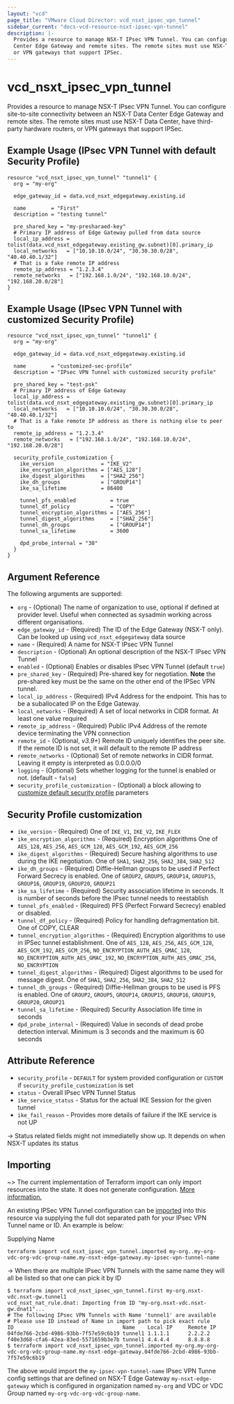 ```yaml
---
layout: "vcd"
page_title: "VMware Cloud Director: vcd_nsxt_ipsec_vpn_tunnel"
sidebar_current: "docs-vcd-resource-nsxt-ipsec-vpn-tunnel"
description: |-
  Provides a resource to manage NSX-T IPsec VPN Tunnel. You can configure site-to-site connectivity between an NSX-T Data
  Center Edge Gateway and remote sites. The remote sites must use NSX-T Data Center, have third-party hardware routers, 
  or VPN gateways that support IPSec.
---
```


# vcd\_nsxt\_ipsec\_vpn\_tunnel

Provides a resource to manage NSX-T IPsec VPN Tunnel. You can configure site-to-site connectivity between an NSX-T Data
Center Edge Gateway and remote sites. The remote sites must use NSX-T Data Center, have third-party hardware routers,
or VPN gateways that support IPSec.

## Example Usage (IPsec VPN Tunnel with default Security Profile)

```hcl
resource "vcd_nsxt_ipsec_vpn_tunnel" "tunnel1" {
  org = "my-org"

  edge_gateway_id = data.vcd_nsxt_edgegateway.existing.id

  name        = "First"
  description = "testing tunnel"

  pre_shared_key = "my-presharaed-key"
  # Primary IP address of Edge Gateway pulled from data source
  local_ip_address = tolist(data.vcd_nsxt_edgegateway.existing_gw.subnet)[0].primary_ip
  local_networks   = ["10.10.10.0/24", "30.30.30.0/28", "40.40.40.1/32"]
  # That is a fake remote IP address
  remote_ip_address = "1.2.3.4"
  remote_networks   = ["192.168.1.0/24", "192.168.10.0/24", "192.168.20.0/28"]
}
```

## Example Usage (IPsec VPN Tunnel with customized Security Profile)

```hcl
resource "vcd_nsxt_ipsec_vpn_tunnel" "tunnel1" {
  org = "my-org"

  edge_gateway_id = data.vcd_nsxt_edgegateway.existing.id

  name        = "customized-sec-profile"
  description = "IPsec VPN Tunnel with customized security profile"

  pre_shared_key = "test-psk"
  # Primary IP address of Edge Gateway
  local_ip_address = tolist(data.vcd_nsxt_edgegateway.existing_gw.subnet)[0].primary_ip
  local_networks   = ["10.10.10.0/24", "30.30.30.0/28", "40.40.40.1/32"]
  # That is a fake remote IP address as there is nothing else to peer to
  remote_ip_address = "1.2.3.4"
  remote_networks   = ["192.168.1.0/24", "192.168.10.0/24", "192.168.20.0/28"]

  security_profile_customization {
    ike_version               = "IKE_V2"
    ike_encryption_algorithms = ["AES_128"]
    ike_digest_algorithms     = ["SHA2_256"]
    ike_dh_groups             = ["GROUP14"]
    ike_sa_lifetime           = 86400

    tunnel_pfs_enabled           = true
    tunnel_df_policy             = "COPY"
    tunnel_encryption_algorithms = ["AES_256"]
    tunnel_digest_algorithms     = ["SHA2_256"]
    tunnel_dh_groups             = ["GROUP14"]
    tunnel_sa_lifetime           = 3600

    dpd_probe_internal = "30"
  }
}
```

## Argument Reference

The following arguments are supported:

* `org` - (Optional) The name of organization to use, optional if defined at provider level. Useful
  when connected as sysadmin working across different organisations.
* `edge_gateway_id` - (Required) The ID of the Edge Gateway (NSX-T only). Can be looked up using
  `vcd_nsxt_edgegateway` data source
* `name` - (Required) A name for NSX-T IPsec VPN Tunnel
* `description` - (Optional) An optional description of the NSX-T IPsec VPN Tunnel
* `enabled` - (Optional) Enables or disables IPsec VPN Tunnel (default `true`)
* `pre_shared_key` - (Required) Pre-shared key for negotiation. **Note** the pre-shared key must be the same on the 
other end of the IPSec VPN tunnel.
* `local_ip_address` - (Required) IPv4 Address for the endpoint. This has to be a suballocated IP on the Edge Gateway.
* `local_networks` - (Required) A set of local networks in CIDR format. At least one value required
* `remote_ip_address` - (Required) Public IPv4 Address of the remote device terminating the VPN connection
* `remote_id` - (Optional, *v3.9+*) Remote ID uniquely identifies the peer site. If the remote ID is
  not set, it will default to the remote IP address
* `remote_networks` - (Optional) Set of remote networks in CIDR format. Leaving it empty is interpreted as 0.0.0.0/0
* `logging` - (Optional) Sets whether logging for the tunnel is enabled or not. (default - `false`)
* `security_profile_customization` - (Optional) a block allowing to
[customize default security profile](#security-profile) parameters

<a id="security-profile"></a>
## Security Profile customization
* `ike_version` - (Required) One of `IKE_V1`, `IKE_V2`, `IKE_FLEX`
* `ike_encryption_algorithms` - (Required) Encryption algorithms One of `AES_128`, `AES_256`, `AES_GCM_128`, `AES_GCM_192`, 
  `AES_GCM_256`
* `ike_digest_algorithms` - (Required) Secure hashing algorithms to use during the IKE negotiation. One of `SHA1`,
  `SHA2_256`, `SHA2_384`, `SHA2_512`
* `ike_dh_groups` - (Required) Diffie-Hellman groups to be used if Perfect Forward Secrecy is enabled. One of
  `GROUP2`, `GROUP5`, `GROUP14`, `GROUP15`, `GROUP16`, `GROUP19`, `GROUP20`, `GROUP21`
* `ike_sa_lifetime` - (Required) Security association lifetime in seconds. It is number of seconds before the IPsec 
  tunnel needs to reestablish
* `tunnel_pfs_enabled` - (Required) PFS (Perfect Forward Secrecy) enabled or disabled.
* `tunnel_df_policy` - (Required) Policy for handling defragmentation bit. One of COPY, CLEAR
* `tunnel_encryption_algorithms` - (Required) Encryption algorithms to use in IPSec tunnel establishment. 
  One of `AES_128`, `AES_256`, `AES_GCM_128`, `AES_GCM_192`, `AES_GCM_256`, `NO_ENCRYPTION_AUTH_AES_GMAC_128`,
  `NO_ENCRYPTION_AUTH_AES_GMAC_192`, `NO_ENCRYPTION_AUTH_AES_GMAC_256`, `NO_ENCRYPTION`
* `tunnel_digest_algorithms` - (Required) Digest algorithms to be used for message digest. 
  One of `SHA1`, `SHA2_256`, `SHA2_384`, `SHA2_512`
* `tunnel_dh_groups` - (Required) Diffie-Hellman groups to be used is PFS is enabled. 
  One of `GROUP2`, `GROUP5`, `GROUP14`, `GROUP15`, `GROUP16`, `GROUP19`, `GROUP20`, `GROUP21`
* `tunnel_sa_lifetime` - (Required) Security Association life time in seconds 
* `dpd_probe_internal` - (Required) Value in seconds of dead probe detection interval. Minimum is 3 seconds and the
  maximum is 60 seconds


## Attribute Reference
* `security_profile` - `DEFAULT` for system provided configuration or `CUSTOM` if `security_profile_customization` is set
* `status` - Overall IPsec VPN Tunnel Status
* `ike_service_status` - Status for the actual IKE Session for the given tunnel
* `ike_fail_reason` - Provides more details of failure if the IKE service is not UP


-> Status related fields might not immediatelly show up. It depends on when NSX-T updates its status

## Importing

~> The current implementation of Terraform import can only import resources into the state.
It does not generate configuration. [More information.](https://www.terraform.io/docs/import/)

An existing IPSec VPN Tunnel configuration can be [imported][docs-import] into this resource
via supplying the full dot separated path for your IPsec VPN Tunnel name or ID. An example is
below:

[docs-import]: https://www.terraform.io/docs/import/

Supplying Name
```
terraform import vcd_nsxt_ipsec_vpn_tunnel.imported my-org..my-org-vdc-org-vdc-group-name.my-nsxt-edge-gateway.my-ipsec-vpn-tunnel-name
```



-> When there are multiple IPsec VPN Tunnels with the same name they will all be listed so that one can pick
it by ID

```
$ terraform import vcd_nsxt_ipsec_vpn_tunnel.first my-org.nsxt-vdc.nsxt-gw.tunnel1
vcd_nsxt_nat_rule.dnat: Importing from ID "my-org.nsxt-vdc.nsxt-gw.dnat1"...
# The following IPsec VPN Tunnels with Name 'tunnel1' are available
# Please use ID instead of Name in import path to pick exact rule
ID                                   Name    Local IP     Remote IP
04fde766-2cbd-4986-93bb-7f57e59c6b19 tunnel1 1.1.1.1      2.2.2.2
f40e3d68-cfa6-42ea-83ed-5571659b3e7b tunnel1 4.4.4.4      8.8.8.8
$ terraform import vcd_nsxt_ipsec_vpn_tunnel.imported my-org.my-org-vdc-org-vdc-group-name.my-nsxt-edge-gateway.04fde766-2cbd-4986-93bb-7f57e59c6b19
```

The above would import the `my-ipsec-vpn-tunnel-name` IPsec VPN Tunne config settings that are defined
on NSX-T Edge Gateway `my-nsxt-edge-gateway` which is configured in organization named `my-org` and
VDC or VDC Group named `my-org-vdc-org-vdc-group-name`.
